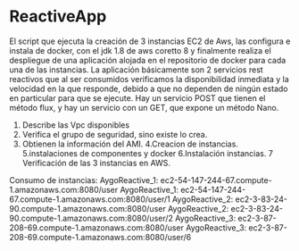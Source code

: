 # ReactiveApp
El script que ejecuta la creación de 3 instancias EC2 de Aws, las configura  e instala  de docker, con  el jdk 1.8 de aws coretto 8 y finalmente realiza el despliegue de una aplicación alojada en el repositorio de docker para cada una de las instancias. La aplicación básicamente son 2 servicios rest reactivos que al ser consumidos verificamos la disponibilidad inmediata y la velocidad en la que responde, debido a que no dependen de ningún estado en particular para que se ejecute. Hay un servicio POST que tienen el método flux, y hay un servicio con un GET, que expone un método Nano.

1. Describe las Vpc disponibles
2. Verifica el grupo de seguridad, sino existe lo crea.
3. Obtienen la información del AMI.
4.Creacion de instancias.
5.instalaciones de componentes y docker 
6.Instalación instancias.
7 Verificación de las 3 instancias en AWS.

Consumo de instancias:
AygoReactive_1: ec2-54-147-244-67.compute-1.amazonaws.com:8080/user
AygoReactive_1: ec2-54-147-244-67.compute-1.amazonaws.com:8080/user/1
AygoReactive_2: ec2-3-83-24-90.compute-1.amazonaws.com:8080/user
AygoReactive_2: ec2-3-83-24-90.compute-1.amazonaws.com:8080/user/2
AygoReactive_3: ec2-3-87-208-69.compute-1.amazonaws.com:8080/user 
AygoReactive_3: ec2-3-87-208-69.compute-1.amazonaws.com:8080/user/6

 
 







